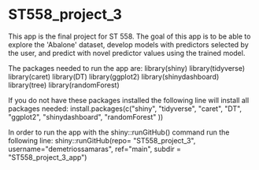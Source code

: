# ST558_project_3

This app is the final project for ST 558. The goal of this app is to be able to explore the 'Abalone' dataset, develop models with predictors selected by the user, and predict with novel predictor values using the trained model. 

The packages needed to run the app are:
library(shiny)
library(tidyverse)
library(caret)
library(DT)
library(ggplot2)
library(shinydashboard)
library(tree)
library(randomForest)

If you do not have these packages installed the following line will install all packages needed:
install.packages(c("shiny", "tidyverse", "caret", "DT", "ggplot2", "shinydashboard", "randomForest" ))

In order to run the app with the shiny::runGitHub() command run the following line:
shiny::runGitHub(repo= "ST558_project_3", username="demetriossamaras", ref="main", subdir = "ST558_project_3_app")